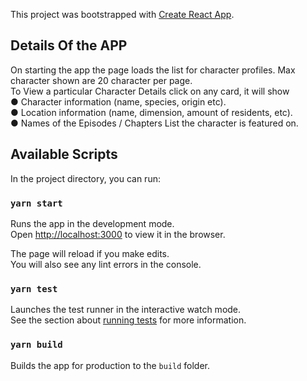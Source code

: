 This project was bootstrapped with [Create React App](https://github.com/facebook/create-react-app).

## Details Of the APP
On starting the app the page loads the list for character profiles. Max character shown are 20 character per page.<br/>
To View a particular Character Details click on any card, it will show <br/>
● Character information (name, species, origin etc). <br/>
● Location information (name, dimension, amount of residents, etc).<br/>
● Names of the Episodes / Chapters List the character is featured on.<br/>

## Available Scripts

In the project directory, you can run:

### `yarn start`

Runs the app in the development mode.<br />
Open [http://localhost:3000](http://localhost:3000) to view it in the browser.

The page will reload if you make edits.<br />
You will also see any lint errors in the console.

### `yarn test`

Launches the test runner in the interactive watch mode.<br />
See the section about [running tests](https://facebook.github.io/create-react-app/docs/running-tests) for more information.

### `yarn build`

Builds the app for production to the `build` folder.<br />


